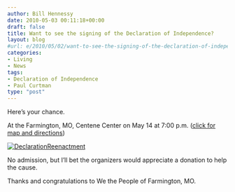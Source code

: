 ```yaml
---
author: Bill Hennessy
date: 2010-05-03 00:11:18+00:00
draft: false
title: Want to see the signing of the Declaration of Independence?
layout: blog
#url: e/2010/05/02/want-to-see-the-signing-of-the-declaration-of-independence/
categories:
- Living
- News
tags:
- Declaration of Independence
- Paul Curtman
type: "post"
---
```


Here’s your chance. 

 

At the Farmington, MO, Centene Center on May 14 at 7:00 p.m. ([click for map and directions](https://maps.google.com/maps?f=d&source=s_d&saddr=38.475094,-90.348816&daddr=2+Black+Knight+Dr,+Farmington,+MO+63640&geocode=%3BFZp9QAIdHw6c-inxlYGgbkXYhzELa82V-MfJ8A&gl=us&hl=en&mra=dme&mrcr=0&mrsp=0&sz=9&sll=38.213095,-90.373765&sspn=1.370333,2.90863&ie=UTF8&z=9))

 

[![DeclarationReenactment](https://hennessysview.com/wp-content/uploads/2010/05/DeclarationReenactment_thumb.png)
](https://hennessysview.com/wp-content/uploads/2010/05/DeclarationReenactment.png)

 

No admission, but I’ll bet the organizers would appreciate a donation to help the cause. 

 

Thanks and congratulations to We the People of Farmington, MO. 
